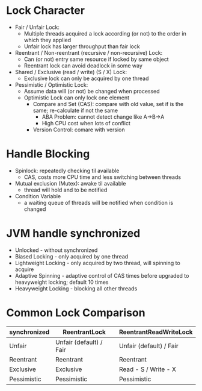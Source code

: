 # Lock Character

- Fair / Unfair Lock:
  - Multiple threads acquired a lock according (or not) to the order in which they applied
  - Unfair lock has larger throughput than fair lock
- Reentrant / Non-reentrant (recursive / non-recursive) Lock: 
  - Can (or not) entry same resource if locked by same object
  - Reentrant lock can avoid deadlock in some way
- Shared / Exclusive (read / write) (S / X) Lock:
  - Exclusive lock can only be acquired by one thread
- Pessimistic / Optimistic Lock:
  - Assume data will (or not) be changed when processed
  - Optimistic Lock can only lock one element
    - Compare and Set (CAS): compare with old value, set if is the same; re-calculate if not the same
      - ABA Problem: cannot detect change like A->B->A
      - High CPU cost when lots of conflict
    - Version Control: comare with version

# Handle Blocking

- Spinlock: repeatedly checking til available
  - CAS, costs more CPU time and less switching between threads
- Mutual exclusion (Mutex): awake til available
  - thread will hold and to be notified
- Condition Variable
  - a waiting queue of threads will be notified when condition is changed

# JVM handle synchronized

- Unlocked - without synchronized
- Biased Locking - only acquired by one thread
- Lightweight Locking - only acquired by two thread, will spinning to acquire
- Adaptive Spinning - adaptive control of CAS times before upgraded to heavyweight locking; default 10 times
- Heavyweight Locking - blocking all other threads

# Common Lock Comparison

| synchronized | ReentrantLock           | ReentrantReadWriteLock  |
| ------------ | ----------------------- | ----------------------- |
| Unfair       | Unfair (default) / Fair | Unfair (default) / Fair |
| Reentrant    | Reentrant               | Reentrant               |
| Exclusive    | Exclusive               | Read - S / Write - X    |
| Pessimistic  | Pessimistic             | Pessimistic             |
